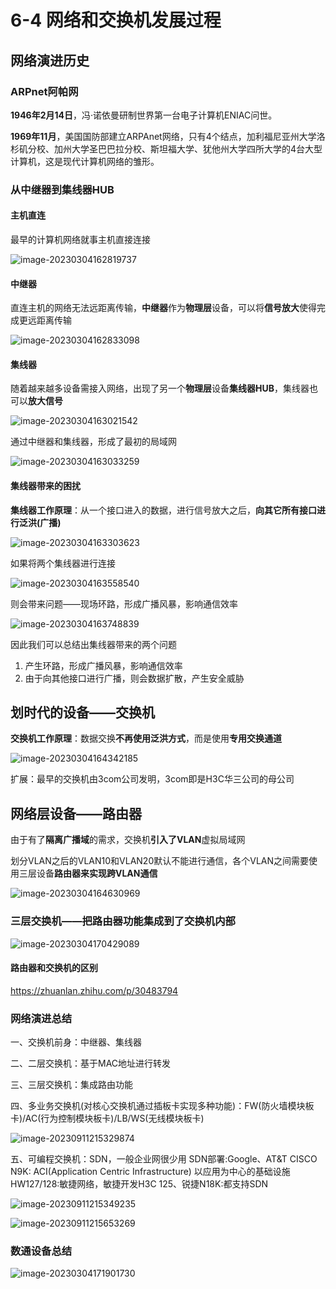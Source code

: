 # 6-4 网络和交换机发展过程

## 网络演进历史

### ARPnet阿帕网

**1946年2月14日**，冯·诺依曼研制世界第一台电子计算机ENIAC问世。

**1969年11月**，美国国防部建立ARPAnet网络，只有4个结点，加利福尼亚州大学洛杉矶分校、加州大学圣巴巴拉分校、斯坦福大学、犹他州大学四所大学的4台大型计算机，这是现代计算机网络的雏形。

### 从中继器到集线器HUB

#### 主机直连

最早的计算机网络就事主机直接连接

![image-20230304162819737](./assets/image-20230304162819737.png)

#### 中继器

直连主机的网络无法远距离传输，**中继器**作为**物理层**设备，可以将**信号放大**使得完成更远距离传输

![image-20230304162833098](./assets/image-20230304162833098.png)

#### 集线器

随着越来越多设备需接入网络，出现了另一个**物理层**设备**集线器HUB**，集线器也可以**放大信号**

![image-20230304163021542](./assets/image-20230304163021542.png)

通过中继器和集线器，形成了最初的局域网

![image-20230304163033259](./assets/image-20230304163033259.png)

#### 集线器带来的困扰

**集线器工作原理**：从一个接口进入的数据，进行信号放大之后，**向其它所有接口进行泛洪(广播)**

![image-20230304163303623](./assets/image-20230304163303623.png)

如果将两个集线器进行连接

![image-20230304163558540](./assets/image-20230304163558540.png)

则会带来问题——现场环路，形成广播风暴，影响通信效率

![image-20230304163748839](./assets/image-20230304163748839.png)

因此我们可以总结出集线器带来的两个问题

1. 产生环路，形成广播风暴，影响通信效率
2. 由于向其他接口进行广播，则会数据扩散，产生安全威胁

## 划时代的设备——交换机

**交换机工作原理**：数据交换**不再使用泛洪方式**，而是使用**专用交换通道**

![image-20230304164342185](./assets/image-20230304164342185.png)

扩展：最早的交换机由3com公司发明，3com即是H3C华三公司的母公司

## 网络层设备——路由器

由于有了**隔离广播域**的需求，交换机**引入了VLAN**虚拟局域网

划分VLAN之后的VLAN10和VLAN20默认不能进行通信，各个VLAN之间需要使用三层设备**路由器来实现跨VLAN通信**

![image-20230304164630969](./assets/image-20230304164630969.png)

### 三层交换机——把路由器功能集成到了交换机内部

![image-20230304170429089](./assets/image-20230304170429089.png)

#### 路由器和交换机的区别

https://zhuanlan.zhihu.com/p/30483794

### 网络演进总结

一、交换机前身：中继器、集线器

二、二层交换机：基于MAC地址进行转发

三、三层交换机：集成路由功能

四、多业务交换机(对核心交换机通过插板卡实现多种功能)：FW(防火墙模块板卡)/AC(行为控制模块板卡)/LB/WS(无线模块板卡)

![image-20230911215329874](./assets/image-20230911215329874.png)

五、可编程交换机：SDN，一般企业网很少用
			SDN部署:Google、AT&T
			CISCO N9K: ACI(Application Centric Infrastructure)
			以应用为中心的基础设施
			HW127/128∶敏捷网络，敏捷开发H3C 125、锐捷N18K∶都支持SDN

![image-20230911215349235](./assets/image-20230911215349235.png)

![image-20230911215653269](./assets/image-20230911215653269.png)

### 数通设备总结

![image-20230304171901730](./assets/image-20230304171901730.png)